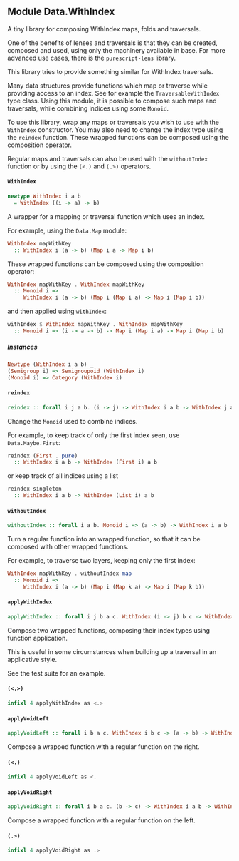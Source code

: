 ## Module Data.WithIndex

A tiny library for composing WithIndex maps, folds and traversals.

One of the benefits of lenses and traversals is that they can be
created, composed and used, using only the machinery available in base.
For more advanced use cases, there is the `purescript-lens` library.

This library tries to provide something similar for WithIndex traversals.

Many data structures provide functions which map or traverse while providing
access to an index. See for example the `TraversableWithIndex` type class.
Using this module, it is possible to compose such maps and traversals,
while combining indices using some `Monoid`.

To use this library, wrap any maps or traversals you wish to use with the `WithIndex`
constructor. You may also need to change the index type using the `reindex`
function. These wrapped functions can be composed using the composition operator.

Regular maps and traversals can also be used with the `withoutIndex` function or
by using the `(<.)` and `(.>)` operators.

#### `WithIndex`

``` purescript
newtype WithIndex i a b
  = WithIndex ((i -> a) -> b)
```

A wrapper for a mapping or traversal function which uses an index.

For example, using the `Data.Map` module:

```purescript
WithIndex mapWithKey
  :: WithIndex i (a -> b) (Map i a -> Map i b)
```

These wrapped functions can be composed using the composition operator:

```purescript
WithIndex mapWithKey . WithIndex mapWithKey
  :: Monoid i =>
     WithIndex i (a -> b) (Map i (Map i a) -> Map i (Map i b))
```

and then applied using `withIndex`:

```purescript
withIndex $ WithIndex mapWithKey . WithIndex mapWithKey
  :: Monoid i => (i -> a -> b) -> Map i (Map i a) -> Map i (Map i b)
```

##### Instances
``` purescript
Newtype (WithIndex i a b) _
(Semigroup i) => Semigroupoid (WithIndex i)
(Monoid i) => Category (WithIndex i)
```

#### `reindex`

``` purescript
reindex :: forall i j a b. (i -> j) -> WithIndex i a b -> WithIndex j a b
```

Change the `Monoid` used to combine indices.

For example, to keep track of only the first index seen, use `Data.Maybe.First`:

```purescript
reindex (First . pure)
  :: WithIndex i a b -> WithIndex (First i) a b
```

or keep track of all indices using a list

```purescript
reindex singleton
  :: WithIndex i a b -> WithIndex (List i) a b
```

#### `withoutIndex`

``` purescript
withoutIndex :: forall i a b. Monoid i => (a -> b) -> WithIndex i a b
```

Turn a regular function into an wrapped function, so that it can be
composed with other wrapped functions.

For example, to traverse two layers, keeping only the first index:

```purescript
WithIndex mapWithKey . withoutIndex map
  :: Monoid i =>
     WithIndex i (a -> b) (Map i (Map k a) -> Map i (Map k b))
```

#### `applyWithIndex`

``` purescript
applyWithIndex :: forall i j b a c. WithIndex (i -> j) b c -> WithIndex i a b -> WithIndex j a c
```

Compose two wrapped functions, composing their index types using
function application.

This is useful in some circumstances when building up a traversal
in an applicative style.

See the test suite for an example.

#### `(<.>)`

``` purescript
infixl 4 applyWithIndex as <.>
```

#### `applyVoidLeft`

``` purescript
applyVoidLeft :: forall i b a c. WithIndex i b c -> (a -> b) -> WithIndex i a c
```

Compose a wrapped function with a regular function on the right.

#### `(<.)`

``` purescript
infixl 4 applyVoidLeft as <.
```

#### `applyVoidRight`

``` purescript
applyVoidRight :: forall i b a c. (b -> c) -> WithIndex i a b -> WithIndex i a c
```

Compose a wrapped function with a regular function on the left.

#### `(.>)`

``` purescript
infixl 4 applyVoidRight as .>
```



